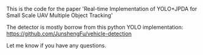 This is the code for the paper 'Real-time Implementation of YOLO+JPDA for Small Scale UAV Multiple Object Tracking'

The detector is mostly borrow from this python YOLO implementation: https://github.com/JunshengFu/vehicle-detection

Let me know if you have any questions.

